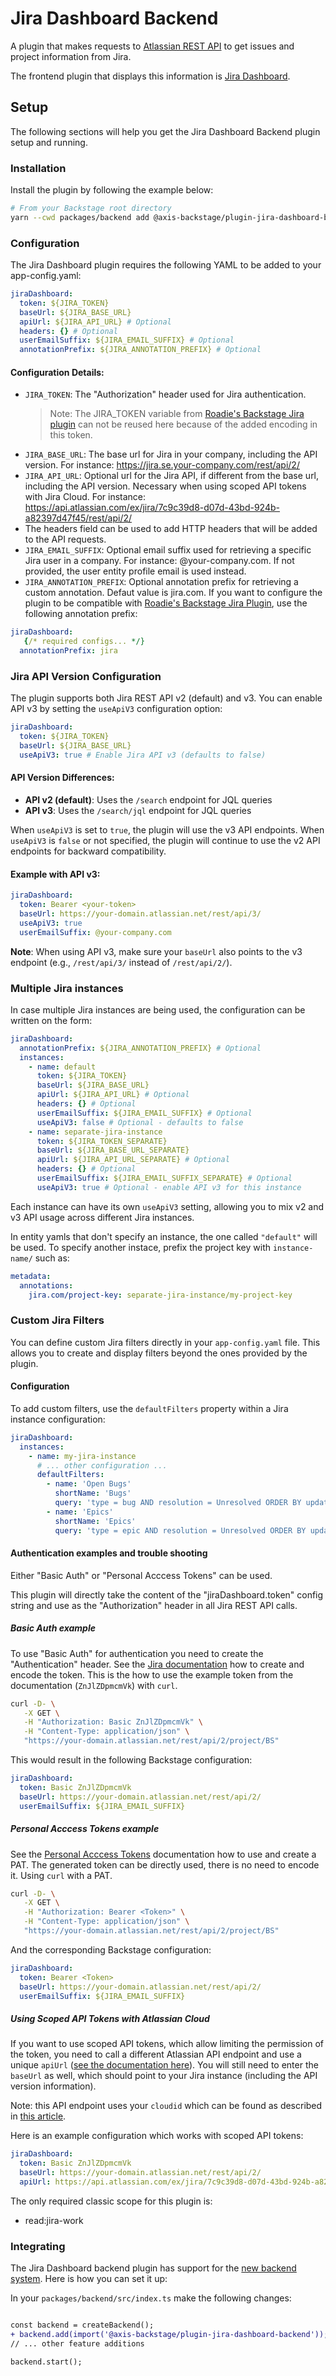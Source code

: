 # Jira Dashboard Backend

A plugin that makes requests to [Atlassian REST API](https://developer.atlassian.com/server/jira/platform/rest-apis/) to get issues and project information from Jira.

The frontend plugin that displays this information is [Jira Dashboard](https://github.com/AxisCommunications/backstage-plugins/blob/main/plugins/jira-dashboard).

## Setup

The following sections will help you get the Jira Dashboard Backend plugin setup and running.

### Installation

Install the plugin by following the example below:

```bash
# From your Backstage root directory
yarn --cwd packages/backend add @axis-backstage/plugin-jira-dashboard-backend
```

### Configuration

The Jira Dashboard plugin requires the following YAML to be added to your app-config.yaml:

```yaml
jiraDashboard:
  token: ${JIRA_TOKEN}
  baseUrl: ${JIRA_BASE_URL}
  apiUrl: ${JIRA_API_URL} # Optional
  headers: {} # Optional
  userEmailSuffix: ${JIRA_EMAIL_SUFFIX} # Optional
  annotationPrefix: ${JIRA_ANNOTATION_PREFIX} # Optional
```

#### Configuration Details:

- `JIRA_TOKEN`: The "Authorization" header used for Jira authentication.
  > Note: The JIRA_TOKEN variable from [Roadie's Backstage Jira plugin](https://roadie.io/backstage/plugins/jira) can not be reused here because of the added encoding in this token.
- `JIRA_BASE_URL`: The base url for Jira in your company, including the API version. For instance: https://jira.se.your-company.com/rest/api/2/
- `JIRA_API_URL`: Optional url for the Jira API, if different from the base url, including the API version. Necessary when using scoped API tokens with Jira Cloud. For instance: https://api.atlassian.com/ex/jira/7c9c39d8-d07d-43bd-924b-a82397d47f45/rest/api/2/
- The headers field can be used to add HTTP headers that will be added to the API requests.
- `JIRA_EMAIL_SUFFIX`: Optional email suffix used for retrieving a specific Jira user in a company. For instance: @your-company.com. If not provided, the user entity profile email is used instead.
- `JIRA_ANNOTATION_PREFIX`: Optional annotation prefix for retrieving a custom annotation. Defaut value is jira.com. If you want to configure the plugin to be compatible with [Roadie's Backstage Jira Plugin](https://roadie.io/backstage/plugins/jira/), use the following annotation prefix:

```yaml
jiraDashboard:
   {/* required configs... */}
  annotationPrefix: jira
```

### Jira API Version Configuration

The plugin supports both Jira REST API v2 (default) and v3. You can enable API v3 by setting the `useApiV3` configuration option:

```yaml
jiraDashboard:
  token: ${JIRA_TOKEN}
  baseUrl: ${JIRA_BASE_URL}
  useApiV3: true # Enable Jira API v3 (defaults to false)
```

#### API Version Differences:

- **API v2 (default)**: Uses the `/search` endpoint for JQL queries
- **API v3**: Uses the `/search/jql` endpoint for JQL queries

When `useApiV3` is set to `true`, the plugin will use the v3 API endpoints. When `useApiV3` is `false` or not specified, the plugin will continue to use the v2 API endpoints for backward compatibility.

#### Example with API v3:

```yaml
jiraDashboard:
  token: Bearer <your-token>
  baseUrl: https://your-domain.atlassian.net/rest/api/3/
  useApiV3: true
  userEmailSuffix: @your-company.com
```

**Note**: When using API v3, make sure your `baseUrl` also points to the v3 endpoint (e.g., `/rest/api/3/` instead of `/rest/api/2/`).

### Multiple Jira instances

In case multiple Jira instances are being used, the configuration can be written on the form:

```yaml
jiraDashboard:
  annotationPrefix: ${JIRA_ANNOTATION_PREFIX} # Optional
  instances:
    - name: default
      token: ${JIRA_TOKEN}
      baseUrl: ${JIRA_BASE_URL}
      apiUrl: ${JIRA_API_URL} # Optional
      headers: {} # Optional
      userEmailSuffix: ${JIRA_EMAIL_SUFFIX} # Optional
      useApiV3: false # Optional - defaults to false
    - name: separate-jira-instance
      token: ${JIRA_TOKEN_SEPARATE}
      baseUrl: ${JIRA_BASE_URL_SEPARATE}
      apiUrl: ${JIRA_API_URL_SEPARATE} # Optional
      headers: {} # Optional
      userEmailSuffix: ${JIRA_EMAIL_SUFFIX_SEPARATE} # Optional
      useApiV3: true # Optional - enable API v3 for this instance
```

Each instance can have its own `useApiV3` setting, allowing you to mix v2 and v3 API usage across different Jira instances.

In entity yamls that don't specify an instance, the one called `"default"` will be used. To specify another instace, prefix the project key with `instance-name/` such as:

```yaml
metadata:
  annotations:
    jira.com/project-key: separate-jira-instance/my-project-key
```

### Custom Jira Filters

You can define custom Jira filters directly in your `app-config.yaml` file. This allows you to create and display filters beyond the ones provided by the plugin.

#### Configuration

To add custom filters, use the `defaultFilters` property within a Jira instance configuration:

```yaml
jiraDashboard:
  instances:
    - name: my-jira-instance
      # ... other configuration ...
      defaultFilters:
        - name: 'Open Bugs'
          shortName: 'Bugs'
          query: 'type = bug AND resolution = Unresolved ORDER BY updated DESC, priority DESC'
        - name: 'Epics'
          shortName: 'Epics'
          query: 'type = epic AND resolution = Unresolved ORDER BY updated DESC, priority DESC'
```

#### Authentication examples and trouble shooting

Either "Basic Auth" or "Personal Acccess Tokens" can be used.

This plugin will directly take the content of the "jiraDashboard.token" config string and
use as the "Authorization" header in all Jira REST API calls.

##### Basic Auth example

To use "Basic Auth" for authentication you need to create the "Authentication" header. See the [Jira documentation](https://developer.atlassian.com/cloud/jira/platform/basic-auth-for-rest-apis/#supply-basic-auth-headers) how to create and encode the token. This is the how to use the example token from the documentation (`ZnJlZDpmcmVk`) with `curl`.

```sh
curl -D- \
   -X GET \
   -H "Authorization: Basic ZnJlZDpmcmVk" \
   -H "Content-Type: application/json" \
   "https://your-domain.atlassian.net/rest/api/2/project/BS"
```

This would result in the following Backstage configuration:

```yaml
jiraDashboard:
  token: Basic ZnJlZDpmcmVk
  baseUrl: https://your-domain.atlassian.net/rest/api/2/
  userEmailSuffix: ${JIRA_EMAIL_SUFFIX}
```

##### Personal Acccess Tokens example

See the [Personal Acccess Tokens](https://confluence.atlassian.com/enterprise/using-personal-access-tokens-1026032365.html) documentation how to use and create
a PAT. The generated token can be directly used, there is no need to encode it. Using
`curl` with a PAT.

```sh
curl -D- \
   -X GET \
   -H "Authorization: Bearer <Token>" \
   -H "Content-Type: application/json" \
   "https://your-domain.atlassian.net/rest/api/2/project/BS"
```

And the corresponding Backstage configuration:

```yaml
jiraDashboard:
  token: Bearer <Token>
  baseUrl: https://your-domain.atlassian.net/rest/api/2/
  userEmailSuffix: ${JIRA_EMAIL_SUFFIX}
```

##### Using Scoped API Tokens with Atlassian Cloud

If you want to use scoped API tokens, which allow limiting the permission of the token, you need to call a different Atlassian API endpoint and use a unique `apiUrl` ([see the documentation here](https://support.atlassian.com/atlassian-account/docs/manage-api-tokens-for-your-atlassian-account/#Create-an-API-token-with-scopes)). You will still need to enter the `baseUrl` as well, which should point to your Jira instance (including the API version information).

Note: this API endpoint uses your `cloudid` which can be found as described in [this article](https://support.atlassian.com/jira/kb/retrieve-my-atlassian-sites-cloud-id/).

Here is an example configuration which works with scoped API tokens:

```yaml
jiraDashboard:
  token: Basic ZnJlZDpmcmVk
  baseUrl: https://your-domain.atlassian.net/rest/api/2/
  apiUrl: https://api.atlassian.com/ex/jira/7c9c39d8-d07d-43bd-924b-a82397d47f45/rest/api/2/
```

The only required classic scope for this plugin is:

- read:jira-work

### Integrating

The Jira Dashboard backend plugin has support for the [new backend system](https://backstage.io/docs/backend-system/). Here is how you can set it up:

In your `packages/backend/src/index.ts` make the following changes:

```diff

const backend = createBackend();
+ backend.add(import('@axis-backstage/plugin-jira-dashboard-backend'));
// ... other feature additions

backend.start();
```
